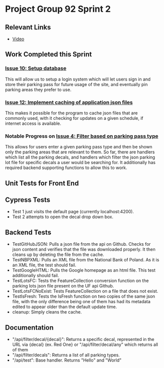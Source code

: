 # Project Group 92 Sprint 2

## Relevant Links

- [Video](link)

## Work Completed this Sprint

### [Issue 10: Setup database](https://github.com/burschc/CEN3031-Project-Group92/issues/10)
This will allow us to setup a login system which will let users sign in and store their parking pass for future usage of the site, and eventually pin parking areas they prefer to use.

### [Issue 12: Implement caching of application json files](https://github.com/burschc/CEN3031-Project-Group92/issues/12)
This makes it possible for the program to cache json files that are commonly used, with it checking for updates on a given schedule, if internet access is available.

### Notable Progress on [Issue 4: Filter based on parking pass type](https://github.com/burschc/CEN3031-Project-Group92/issues/4)
This allows for users enter a given parking pass type and then be shown only the parking areas that are relevant to them. 
So far, there are handlers which list all the parking decals, and handlers which filter the json parking lot file for specific decals a user would be searching for. It additionally has required backend supporting functions to allow this to work.

## Unit Tests for Front End


## Cypress Tests
- Test 1 just visits the default page (currently localhost:4200).
- Test 2 attempts to open the decal drop down box. 

## Backend Tests
- TestGitHubJSON: Pulls a json file from the api on Github. Checks for json content and verifies that the file was downloaded properly. It then cleans up by deleting the file from the cache.
- TestNBPXML: Pulls an XML file from the National Bank of Poland. As it is an XML file, the test should fail.
- TestGoogleHTML: Pulls the Google homepage as an html file. This test additionally should fail.
- TestLotsFC: Tests the FeatureCollection conversion function on the parking lots json file present on the UF api Github.
- TestLotsFCNoExist: Tests FeatureCollection on a file that does not exist. 
- TestIsFresh: Tests the IsFresh function on two copies of the same json file, with the only difference being one of them has had its metadata edited to appear older than the default update time.
- cleanup: Simply cleans the cache.

## Documentation
- "/api/filter/decal/{decal}": Returns a specific decal, represented in the URL via {decal} (ex. Red One} or "/api/filter/decal/any" which returns all of them
- "/api/filter/decals": Returns a list of all parking types.
- "/api/test": Base handler. Returns "Hello" and "World"
